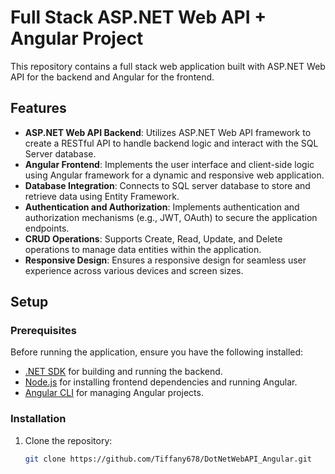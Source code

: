 # Full Stack ASP.NET Web API + Angular Project

This repository contains a full stack web application built with ASP.NET Web API for the backend and Angular for the frontend.

## Features

- **ASP.NET Web API Backend**: Utilizes ASP.NET Web API framework to create a RESTful API to handle backend logic and interact with the SQL Server database.
- **Angular Frontend**: Implements the user interface and client-side logic using Angular framework for a dynamic and responsive web application.
- **Database Integration**: Connects to SQL server database to store and retrieve data using Entity Framework.
- **Authentication and Authorization**: Implements authentication and authorization mechanisms (e.g., JWT, OAuth) to secure the application endpoints.
- **CRUD Operations**: Supports Create, Read, Update, and Delete operations to manage data entities within the application.
- **Responsive Design**: Ensures a responsive design for seamless user experience across various devices and screen sizes.

## Setup

### Prerequisites

Before running the application, ensure you have the following installed:

- [.NET SDK](https://dotnet.microsoft.com/download) for building and running the backend.
- [Node.js](https://nodejs.org/) for installing frontend dependencies and running Angular.
- [Angular CLI](https://angular.io/cli) for managing Angular projects.

### Installation

1. Clone the repository:
   ```bash
   git clone https://github.com/Tiffany678/DotNetWebAPI_Angular.git
